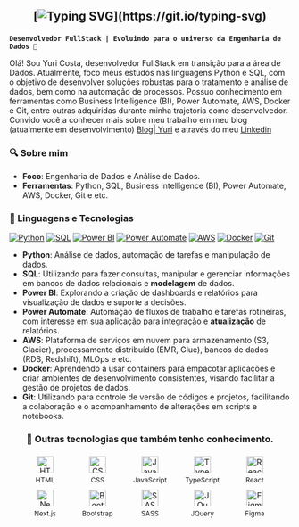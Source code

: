 <h2 align="center">

[![Typing SVG](https://readme-typing-svg.herokuapp.com?font='Comfortaa'&color=%23268F77&size=30&center=true&vCenter=true&height=30&lines=Hello,+my+name+is+Yuri;Welcome+to+my+profile+!)](https://git.io/typing-svg)

</h2>

**`Desenvolvedor FullStack | Evoluindo para o universo da Engenharia de Dados 🚀`**

Olá! Sou Yuri Costa, desenvolvedor FullStack em transição para a área de Dados. Atualmente, foco meus estudos nas linguagens Python e SQL, com o objetivo de desenvolver soluções robustas para o tratamento e análise de dados, bem como na automação de processos. Possuo conhecimento em ferramentas como Business Intelligence (BI), Power Automate, AWS, Docker e Git, entre outras adquiridas durante minha trajetória como desenvolvedor. Convido você a conhecer mais sobre meu trabalho em meu blog (atualmente em desenvolvimento) [Blog| Yuri](https://yuricostalima.github.io/my-personal-blog/) e através do meu [Linkedin](https://www.linkedin.com/in/yuricostalima/)

### 🔍 Sobre mim

- **Foco**: Engenharia de Dados e Análise de Dados.
- **Ferramentas**: Python, SQL, Business Intelligence (BI), Power Automate, AWS, Docker, Git e etc.

### 🤖 Linguagens e Tecnologias


[![Python](https://img.shields.io/badge/Python-3776AB?style=for-the-badge&logo=python&logoColor=white)](https://www.python.org/)
[![SQL](https://img.shields.io/badge/SQL-4169E1?style=for-the-badge&logo=postgresql&logoColor=white)](https://www.postgresql.org/)
[![Power BI](https://img.shields.io/badge/Power%20BI-5E5E5E?style=for-the-badge&logo=powerbi&logoColor=white)](https://powerbi.microsoft.com/)
[![Power Automate](https://img.shields.io/badge/Power%20Automate-0066FF?style=for-the-badge&logo=powerautomate&logoColor=white)](https://powerautomate.microsoft.com/)
[![AWS](https://img.shields.io/badge/AWS-232F3E?style=for-the-badge&logo=amazonaws&logoColor=white)](https://aws.amazon.com/)
[![Docker](https://img.shields.io/badge/Docker-2496ED?style=for-the-badge&logo=docker&logoColor=white)](https://www.docker.com/)
[![Git](https://img.shields.io/badge/Git-F05032?style=for-the-badge&logo=git&logoColor=white)](https://git-scm.com/)


- **Python**: Análise de dados, automação de tarefas e manipulação de dados.
- **SQL**: Utilizando para fazer consultas, manipular e gerenciar informações em bancos de dados relacionais e **modelagem** de dados.
- **Power BI**: Explorando a criação de dashboards e relatórios para visualização de dados e suporte a decisões.
- **Power Automate**: Automação de fluxos de trabalho e tarefas rotineiras, com interesse em sua aplicação para integração e **atualização** de relatórios.
- **AWS**: Plataforma de serviços em nuvem para armazenamento (S3, Glacier), processamento distribuído (EMR, Glue), bancos de dados (RDS, Redshift), MLOps e etc.
- **Docker**: Aprendendo a usar containers para empacotar aplicações e criar ambientes de desenvolvimento consistentes, visando facilitar a gestão de projetos de dados.
- **Git**: Utilizando para controle de versão de códigos e projetos, facilitando a colaboração e o acompanhamento de alterações em scripts e notebooks.


<h3 align="center">🤖 Outras tecnologias que também tenho conhecimento.</h3>

<div align="center" style="margin-top: 10px;">
  <div style="display: inline-block; width: 80px; text-align: center; margin: 5px; vertical-align: top;">
    <img 
        alt="HTML" 
        title="HTML" 
        width="30px" 
        src="https://cdn.jsdelivr.net/gh/devicons/devicon@latest/icons/html5/html5-original.svg" 
    />
    <div style="font-size: 12px; margin-top: 5px; word-wrap: break-word;">HTML</div>
  </div>
  <div style="display: inline-block; width: 80px; text-align: center; margin: 5px; vertical-align: top;">
    <img 
        alt="CSS" 
        title="CSS"
        width="30px" 
        src="https://cdn.jsdelivr.net/gh/devicons/devicon@latest/icons/css3/css3-original.svg" 
    />
    <div style="font-size: 12px; margin-top: 5px; word-wrap: break-word;">CSS</div>
  </div>
  <div style="display: inline-block; width: 80px; text-align: center; margin: 5px; vertical-align: top;">
    <img 
        alt="JavaScript" 
        title="JavaScript"
        width="30px" 
        src="https://cdn.jsdelivr.net/gh/devicons/devicon@latest/icons/javascript/javascript-original.svg" 
    />
    <div style="font-size: 12px; margin-top: 5px; word-wrap: break-word;">JavaScript</div>
  </div>
  <div style="display: inline-block; width: 80px; text-align: center; margin: 5px; vertical-align: top;">
    <img 
        alt="TypeScript"
        title="TypeScript" 
        width="30px" 
        src="https://cdn.jsdelivr.net/gh/devicons/devicon@latest/icons/typescript/typescript-original.svg" 
    />
    <div style="font-size: 12px; margin-top: 5px; word-wrap: break-word;">TypeScript</div>
  </div>
  <div style="display: inline-block; width: 80px; text-align: center; margin: 5px; vertical-align: top;">
    <img 
        alt="React"
        title="React" 
        width="30px" 
        src="https://cdn.jsdelivr.net/gh/devicons/devicon@latest/icons/react/react-original.svg" 
    />
    <div style="font-size: 12px; margin-top: 5px; word-wrap: break-word;">React</div>
  </div>
  <div style="display: inline-block; width: 80px; text-align: center; margin: 5px; vertical-align: top;">
    <img 
        alt="Next.js" 
        title="Next.js"
        width="30px" 
        src="https://cdn.jsdelivr.net/gh/devicons/devicon@latest/icons/nextjs/nextjs-original.svg" 
    />
    <div style="font-size: 12px; margin-top: 5px; word-wrap: break-word;">Next.js</div>
  </div>
  <div style="display: inline-block; width: 80px; text-align: center; margin: 5px; vertical-align: top;">
    <img 
        alt="Bootstrap"
        title="Bootstrap" 
        width="30px" 
        src="https://cdn.jsdelivr.net/gh/devicons/devicon@latest/icons/bootstrap/bootstrap-original.svg" 
    />
    <div style="font-size: 12px; margin-top: 5px; word-wrap: break-word;">Bootstrap</div>
  </div>
  <div style="display: inline-block; width: 80px; text-align: center; margin: 5px; vertical-align: top;">
    <img 
        alt="SASS" 
        title="SASS"
        width="30px" 
        src="https://cdn.jsdelivr.net/gh/devicons/devicon@latest/icons/sass/sass-original.svg" 
    />
    <div style="font-size: 12px; margin-top: 5px; word-wrap: break-word;">SASS</div>
  </div>
  <div style="display: inline-block; width: 80px; text-align: center; margin: 5px; vertical-align: top;">
    <img 
        alt="JQuery" 
        title="JQuery"
        width="30px" 
        src="https://cdn.jsdelivr.net/gh/devicons/devicon@latest/icons/jquery/jquery-original.svg" 
    />
    <div style="font-size: 12px; margin-top: 5px; word-wrap: break-word;">JQuery</div>
  </div>
  <div style="display: inline-block; width: 80px; text-align: center; margin: 5px; vertical-align: top;">
    <img 
        alt="Figma" 
        title="Figma"
        width="30px" 
        src="https://cdn.jsdelivr.net/gh/devicons/devicon@latest/icons/figma/figma-original.svg" 
    />
    <div style="font-size: 12px; margin-top: 5px; word-wrap: break-word;">Figma</div>
  </div>
</div>